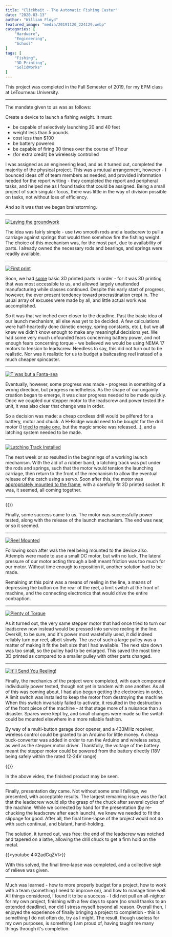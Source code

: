```yaml
---
title: "Clickbait - The Automatic Fishing Caster"
date: "2020-03-13"
author: "William Floyd"
featured_image: "media/20191120_224129.webp"
categories: [
    "Hardware",
    "Engineering",
    "School"
]
tags: [
    "Fishing",
    "3D Printing",
    "SolidWorks"
]
---
```


This project was completed in the Fall Semester of 2019, for my EPM class at LeTourneau University.

***

The mandate given to us was as follows:

Create a device to launch a fishing weight. It must:

* be capable of selectively launching 20 and 40 feet
* weight less than 5 pounds
* cost less than $100
* be battery powered
* be capable of firing 30 times over the course of 1 hour
* (for extra credit) be wirelessly controlled

I was assigned as an engineering lead, and as it turned out, completed the majority of the physical project.
This was a mutual arrangement, however - I bounced ideas off of team members as needed, and provided information needed for the report writing - they completed the report and peripheral tasks, and helped me as I found tasks that could be assigned.
Being a small project of such singular focus, there was little in the way of division possible on tasks, not without loss of efficiency.

And so it was that we began brainstorming.

***

[![Laying the groundwork](media/20190919_143530.webp)](media/src/20190919_143530.jpg)

The idea was fairly simple - use two smooth rods and a leadscrew to pull a carriage against springs that would then somehow fire the fishing weight.
The choice of this mechanism was, for the most part, due to availability of parts.
I already owned the necessary rods and bearings, and springs were readily available.

***

[![First print](media/20190919_224711.webp)](media/src/20190919_224711.jpg)

Soon, we had [some](media/20190919_213947.webp) basic 3D printed parts in order - for it was 3D printing that was most accessible to us, and allowed largely unattended manufacturing while classes continued.
Despite this early start of progress, however, the ever present tendency toward procrastination crept in.
The usual array of excuses were made by all, and little actual work was accomplished.

So it was that we inched ever closer to the deadline.
Past the basic idea of our launch mechanism, all else was yet to be decided.
A few calculations were half-heartedly done (kinetic energy, spring constants, etc.), but we all knew we didn't know enough to make any meaningful decisions yet.
We had some very much unfounded fears concerning battery power, and not enough fears concerning torque - we believed we would be using NEMA 17 motors to tension to leadscrew.
Needless to say, this did not turn out to be realistic.
Nor was it realistic for us to budget a baitcasting reel instead of a much cheaper spincaster.

***

[![T'was but a Fanta-sea](media/20191010_152148.webp)](media/src/20191010_152148.jpg)

Eventually, however, some progress was made - progress in something of a wrong direction, but progress nonetheless.
As the shape of our ungainly creation began to emerge, it was clear progress needed to be made quickly.
Once we coupled our stepper motor to the leadscrew and power tested the unit, it was also clear that change was in order.

So a decision was made: a cheap cordless drill would be pilfered for a battery, motor and chuck.
A H-Bridge would need to be bought for the drill motor (I [tried to](media/20191025_194859.webp) [make one](media/20191102_144426.webp), but the magic smoke was released...), and a latching system needed to be made.

***

[![Latching Track Installed](media/20191110_014623.webp)](media/src/20191110_014623.jpg)

The next week or so resulted in the beginnings of a working launch mechanism.
With the aid of a rubber band, a latching track was put under the rods and springs, such that the motor would tension the launching carriage, then return to the front of the mechanism to allow the eventual release of the catch using a servo.
Soon after this, the motor was [appropriately mounted to the frame](media/20191110_072012.webp), with a carefully fit 3D printed socket.
It was, it seemed, all coming together.

***

{{<youtube PWh-TsoAOK4>}}

Finally, some success came to us.
The motor was successfully power tested, along with the release of the launch mechanism.
The end was near, or so it seemed.

***

[![Reel Mounted](media/20191115_090125.webp)](media/src/20191115_090125.jpg)

Following soon after was the reel being mounted to the device also.
Attempts were made to use a small DC motor, but with no luck.
The lateral pressure of our motor acting through a belt meant friction was too much for our motor.
Without time enough to reposition it, another solution had to be made.

Remaining at this point was a means of reeling in the line, a means of depressing the button on the rear of the reel, a limit switch at the front of machine, and the connecting electronics that would drive the entire contraption.

***

[![Plenty of Torque](media/20191118_032416.webp)](media/src/20191118_032416.jpg)

As it turned out, the very same stepper motor that had once tried to turn our leadscrew now instead would be pressed into service reeling in the line.
Overkill, to be sure, and it's power most wastefully used, it did indeed reliably turn our reel, albeit slowly.
The use of such a large pulley was a matter of making it fit the belt size that I had available.
The next size down was too small, so the pulley had to be enlarged.
This saved the most time 3D printed as compared to a smaller pulley with other parts changed.

***

[![It'll Send You Reeling!](media/20191120_224129.webp)](media/src/20191120_224129.jpg)

Finally, the mechanics of the project were completed, with each component individually power tested, though not yet in tandem with one another.
As all of this was coming about, I had also begun getting the electronics in order.
A limit switch was installed to keep the motor from destroying the machine
When this switch invariably failed to activate, it resulted in the destruction of the front piece of the machine - at that stage more of a nuisance than a disaster.
Spares were kept by, and small changes were made so the switch could be mounted elsewhere in a more reliable fashion.

By way of a multi-button garage door opener, and a 433MHz receiver, wireless control could be granted to an Arduino for little money.
A cheap buck-converter was added in order to run the Arduino and wireless setup, as well as the stepper motor driver.
Thankfully, the voltage of the battery meant the stepper motor could be powered from the battery directly (18V being safely within the rated 12-24V range)

{{<youtube TPhMx11LOok>}}

In the above video, the finished product may be seen.

***

Finally, presentation day came.
Not without some small failings, we presented, with acceptable results.
The largest remaining issue was the fact that the leadscrew would slip the grasp of the chuck after several cycles of the machine.
While we corrected by hand for the presentation (by re-chucking the leadscrew after each launch), we knew we needed to fit the slippage for good.
After all, the final time-lapse of the project would not do with such continual, and blatant, hand-holding.

The solution, it turned out, was free: the end of the leadscrew was notched and tapered on a lathe, allowing the drill chuck to get a firm hold on the metal.

{{<youtube 4iX2adGqZVI>}}

With this solved, the final time-lapse was completed, and a collective sigh of relieve was given.

***

Much was learned - how to more properly budget for a project, how to work with a team (something I need to improve on), and how to manage time well.
All things considered, I found it to be a success - I did not pull an all-nighter for my own project, finishing with a few days to spare (no small thanks to an extended deadline), nor did I stress myself beyond all reason.
Overall then, I enjoyed the experience of finally bringing a project to completion - this is something I do not often do, try as I might.
The result, though useless for my own purposes, is something I am proud of, having taught me many things through it's completion.
